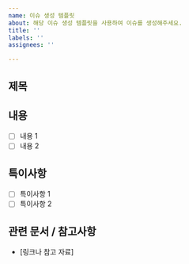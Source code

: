 ```yaml
---
name: 이슈 생성 템플릿
about: 해당 이슈 생성 템플릿을 사용하여 이슈를 생성해주세요.
title: ''
labels: ''
assignees: ''

---
```


## 제목

## 내용

- [ ] 내용 1
- [ ] 내용 2

## 특이사항

- [ ] 특이사항 1
- [ ] 특이사항 2

## 관련 문서 / 참고사항

- [링크나 참고 자료]
